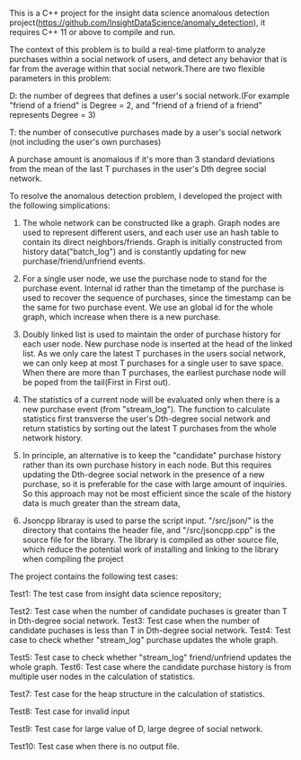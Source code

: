 This is a C++ project for the insight data science anomalous detection project(https://github.com/InsightDataScience/anomaly_detection),
it requires C++ 11 or above to compile and run.


The context of this problem is to build a real-time platform to analyze purchases within a social network of users, and detect any behavior that is far from the average within that social network.There are two flexible parameters in this problem:

D: the number of degrees that defines a user's social network.(For example "friend of a friend" is Degree = 2, and "friend of a friend of a friend" represents Degree = 3)

T: the number of consecutive purchases made by a user's social network (not including the user's own purchases)

A purchase amount is anomalous if it's more than 3 standard deviations from the mean of the last T purchases in the user's Dth degree social network. 



To resolve the anomalous detection problem, I developed the project with the following simplications:

1. The whole network can be constructed like a graph. Graph nodes are used to represent different users, and each user use an hash table to contain its direct neighbors/friends. Graph is initially constructed from history data("batch_log") and is constantly updating for new purchase/friend/unfriend events.

2. For a single user node, we use the purchase node to stand for the purchase event. Internal id rather than the timetamp of the purchase is used to recover the sequence of purchases, since the timestamp can be the same for two purchase event. We use an global id for the whole graph, which increase when there is a new purchase. 

3. Doubly linked list is used to maintain the order of purchase history for each user node. New purchase node is inserted at the head of the linked list. As we only care the latest T purchases in the users social network, we can only keep at most T purchases for a single user to save space. When there are more than T purchases, the earliest purchase node will be poped from the tail(First in First out).

4. The statistics of a current node will be evaluated only when there is a new purchase event (from "stream_log"). The function to calculate statistics first transverse the user's Dth-degree social network and return statistics by sorting out the latest T purchases from the whole network history. 

5. In principle, an alternative is to keep the "candidate" purchase history rather than its own purchase history in each node. But this requires updating the Dth-degree social network in the presence of a new purchase, so it is preferable for the case with large amount of inquiries. So this approach may not be most efficient since the scale of the history data is much greater than the stream data,    

5. Jsoncpp libraray is used to parse the script input. "/src/json/" is the directory that contains the header file, and "/src/jsoncpp.cpp" is the source file for the library. The library is compiled as other source file, which reduce the potential work of installing and linking to the library when compiling the project



The project contains the following test cases:

Test1:  The test case from insight data science repository;

Test2:  Test case when the number of candidate puchases is greater than T in Dth-degree social network.
Test3:  Test case when the number of candidate puchases is less than T in Dth-degree social network.
Test4:  Test case to check whether "stream_log" purchase updates the whole graph.

Test5:  Test case to check whether "stream_log" friend/unfriend updates the whole graph.
Test6:  Test case where the candidate purchase history is from multiple user nodes in the calculation of statistics. 

Test7:  Test case for the heap structure in the calculation of statistics. 

Test8:  Test case for invalid input

Test9:  Test case for large value of D, large degree of social network.

Test10: Test case when there is no output file.

